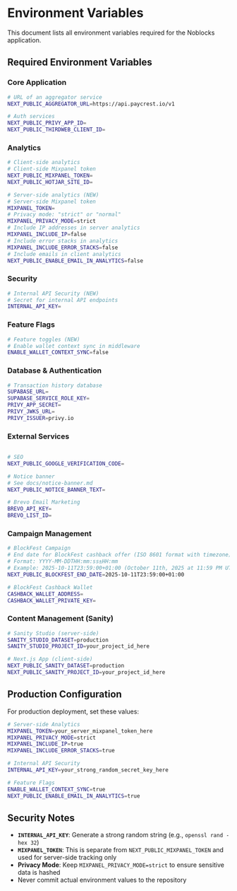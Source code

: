 # Environment Variables

This document lists all environment variables required for the Noblocks application.

## Required Environment Variables

### Core Application

```bash
# URL of an aggregator service
NEXT_PUBLIC_AGGREGATOR_URL=https://api.paycrest.io/v1

# Auth services
NEXT_PUBLIC_PRIVY_APP_ID=
NEXT_PUBLIC_THIRDWEB_CLIENT_ID=
```

### Analytics

```bash
# Client-side analytics
# Client-side Mixpanel token
NEXT_PUBLIC_MIXPANEL_TOKEN=
NEXT_PUBLIC_HOTJAR_SITE_ID=

# Server-side analytics (NEW)
# Server-side Mixpanel token
MIXPANEL_TOKEN=
# Privacy mode: "strict" or "normal"
MIXPANEL_PRIVACY_MODE=strict
# Include IP addresses in server analytics
MIXPANEL_INCLUDE_IP=false
# Include error stacks in analytics
MIXPANEL_INCLUDE_ERROR_STACKS=false
# Include emails in client analytics
NEXT_PUBLIC_ENABLE_EMAIL_IN_ANALYTICS=false
```

### Security

```bash
# Internal API Security (NEW)
# Secret for internal API endpoints
INTERNAL_API_KEY=
```

### Feature Flags

```bash
# Feature toggles (NEW)
# Enable wallet context sync in middleware
ENABLE_WALLET_CONTEXT_SYNC=false
```

### Database & Authentication

```bash
# Transaction history database
SUPABASE_URL=
SUPABASE_SERVICE_ROLE_KEY=
PRIVY_APP_SECRET=
PRIVY_JWKS_URL=
PRIVY_ISSUER=privy.io
```

### External Services

```bash

# SEO
NEXT_PUBLIC_GOOGLE_VERIFICATION_CODE=

# Notice banner
# See docs/notice-banner.md
NEXT_PUBLIC_NOTICE_BANNER_TEXT=

# Brevo Email Marketing
BREVO_API_KEY=
BREVO_LIST_ID=
```

### Campaign Management

```bash
# BlockFest Campaign
# End date for BlockFest cashback offer (ISO 8601 format with timezone)
# Format: YYYY-MM-DDTHH:mm:ss±HH:mm
# Example: 2025-10-11T23:59:00+01:00 (October 11th, 2025 at 11:59 PM UTC+1)
NEXT_PUBLIC_BLOCKFEST_END_DATE=2025-10-11T23:59:00+01:00

# BlockFest Cashback Wallet
CASHBACK_WALLET_ADDRESS=
CASHBACK_WALLET_PRIVATE_KEY=
```

### Content Management (Sanity)

```bash
# Sanity Studio (server-side)
SANITY_STUDIO_DATASET=production
SANITY_STUDIO_PROJECT_ID=your_project_id_here

# Next.js App (client-side)
NEXT_PUBLIC_SANITY_DATASET=production
NEXT_PUBLIC_SANITY_PROJECT_ID=your_project_id_here
```

## Production Configuration

For production deployment, set these values:

```bash
# Server-side Analytics
MIXPANEL_TOKEN=your_server_mixpanel_token_here
MIXPANEL_PRIVACY_MODE=strict
MIXPANEL_INCLUDE_IP=true
MIXPANEL_INCLUDE_ERROR_STACKS=true

# Internal API Security
INTERNAL_API_KEY=your_strong_random_secret_key_here

# Feature Flags
ENABLE_WALLET_CONTEXT_SYNC=true
NEXT_PUBLIC_ENABLE_EMAIL_IN_ANALYTICS=true
```

## Security Notes

- **`INTERNAL_API_KEY`**: Generate a strong random string (e.g., `openssl rand -hex 32`)
- **`MIXPANEL_TOKEN`**: This is separate from `NEXT_PUBLIC_MIXPANEL_TOKEN` and used for server-side tracking only
- **Privacy Mode**: Keep `MIXPANEL_PRIVACY_MODE=strict` to ensure sensitive data is hashed
- Never commit actual environment values to the repository
